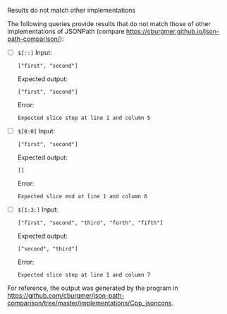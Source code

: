 Results do not match other implementations

The following queries provide results that do not match those of other implementations of JSONPath
(compare https://cburgmer.github.io/json-path-comparison/):

- [ ] `$[::]`
  Input:
  ```
  ["first", "second"]
  ```
  Expected output:
  ```
  ["first", "second"]
  ```
  Error:
  ```
  Expected slice step at line 1 and column 5
  ```

- [ ] `$[0:0]`
  Input:
  ```
  ["first", "second"]
  ```
  Expected output:
  ```
  []
  ```
  Error:
  ```
  Expected slice end at line 1 and column 6
  ```

- [ ] `$[1:3:]`
  Input:
  ```
  ["first", "second", "third", "forth", "fifth"]
  ```
  Expected output:
  ```
  ["second", "third"]
  ```
  Error:
  ```
  Expected slice step at line 1 and column 7
  ```


For reference, the output was generated by the program in https://github.com/cburgmer/json-path-comparison/tree/master/implementations/Cpp_jsoncons.
